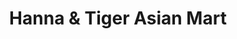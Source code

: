 ---
title: "Hanna & Tiger Asian Mart"
url: /sweetwater/hanna-and-tiger-asian-mart/
shop: supermarket
---